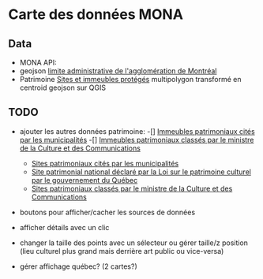 # Carte des données MONA


## Data
- MONA API: 
- geojson [limite administrative de l'agglomération de Montréal](https://www.donneesquebec.ca/recherche/dataset/vmtl-polygones-arrondissements)
- Patrimoine [Sites et immeubles protégés](https://www.donneesquebec.ca/recherche/dataset/vmtl-sites-immeubles-proteges-lpc)
    multipolygon transformé en centroid geojson sur QGIS


## TODO 
- ajouter les autres données patrimoine: 
    -[] [Immeubles patrimoniaux cités par les municipalités](https://www.donneesquebec.ca/recherche/fr/dataset/immeubles-patrimoniaux-cites-par-les-municipalites-et-les-communautes-autochtones)
    -[] [Immeubles patrimoniaux classés par le ministre de la Culture et des Communications](https://www.donneesquebec.ca/recherche/fr/dataset/immeubles-patrimoniaux-classes-par-la-ministre-de-la-culture-et-des-communications)
    - [Sites patrimoniaux cités par les municipalités](https://www.donneesquebec.ca/recherche/fr/dataset/sites-patrimoniaux-cites-par-les-municipalites-et-les-communautes-autochtones)
    - [Site patrimonial national déclaré par la Loi sur le patrimoine culturel par le gouvernement du Québec](https://www.donneesquebec.ca/recherche/fr/dataset/site-patrimonial-national-declare-par-la-loi-sur-le-patrimoine-culturel-par-le-gouvernement-du-)
    - [Sites patrimoniaux classés par le ministre de la Culture et des Communications](https://www.donneesquebec.ca/recherche/fr/dataset/sites-patrimoniaux-classes-par-la-ministre-de-la-culture-et-des-communications)

- boutons pour afficher/cacher les sources de données
- afficher détails avec un clic
- changer la taille des points avec un sélecteur ou gérer taille/z position (lieu culturel plus grand mais derrière art public ou vice-versa)
- gérer affichage québec? (2 cartes?)
